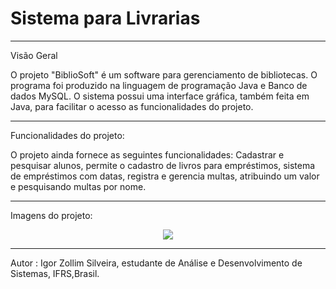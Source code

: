 # Sistema para Livrarias
******
Visão Geral

O projeto "BiblioSoft" é um software para gerenciamento de bibliotecas. O programa foi produzido na linguagem de programação Java e Banco de dados MySQL. O sistema possui uma interface gráfica, também feita em Java, para facilitar o acesso as funcionalidades do projeto.

******
Funcionalidades do projeto:

O projeto ainda fornece as seguintes funcionalidades: Cadastrar e pesquisar alunos, permite o cadastro de livros para empréstimos, sistema de empréstimos com datas, registra e gerencia multas, atribuindo um valor e pesquisando multas por nome.

******
Imagens do projeto:

<center><img src="https://github.com/igorzs/Sistema-LivrariaJava/blob/master/Imagens%20do%20projeto/tela-emprestimos.png"></center>

******
Autor : Igor Zollim Silveira, estudante de Análise e Desenvolvimento de Sistemas, IFRS,Brasil.

